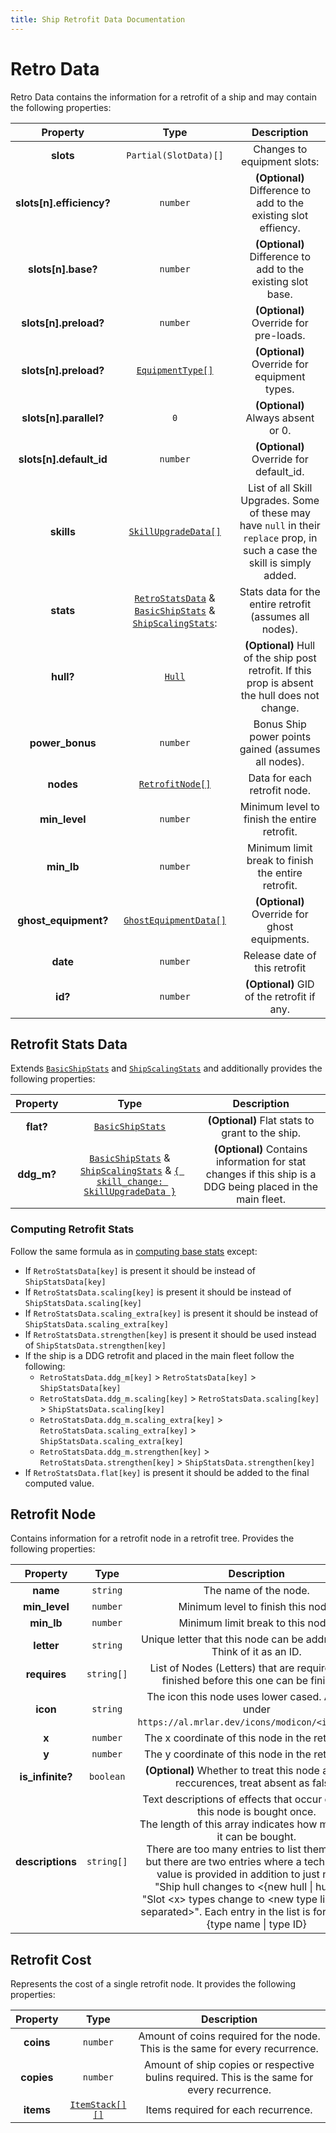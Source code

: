 ```yaml
---
title: Ship Retrofit Data Documentation
---
```


# Retro Data

Retro Data contains the information for a retrofit of a ship and may contain the following
properties:

|         Property         |                                                                       Type                                                                        |                                                         Description                                                          |
| :----------------------: | :-----------------------------------------------------------------------------------------------------------------------------------------------: | :--------------------------------------------------------------------------------------------------------------------------: |
|        **slots**         |                                                               `Partial(SlotData)[]`                                                               |                                                 Changes to equipment slots:                                                  |
| **slots[n].efficiency?** |                                                                     `number`                                                                      |                               **(Optional)** Difference to add to the existing slot effiency.                                |
|    **slots[n].base?**    |                                                                     `number`                                                                      |                                 **(Optional)** Difference to add to the existing slot base.                                  |
|  **slots[n].preload?**   |                                                                     `number`                                                                      |                                            **(Optional)** Override for pre-loads.                                            |
|  **slots[n].preload?**   |                                                 [`EquipmentType[]`](../common.md#equipment-type)                                                  |                                         **(Optional)** Override for equipment types.                                         |
|  **slots[n].parallel?**  |                                                                        `0`                                                                        |                                              **(Optional)** Always absent or 0.                                              |
| **slots[n].default_id**  |                                                                     `number`                                                                      |                                           **(Optional)** Override for default_id.                                            |
|        **skills**        |                                              [`SkillUpgradeData[]`](../common.md#skill-upgrade-data)                                              | List of all Skill Upgrades. Some of these may have `null` in their `replace` prop, in such a case the skill is simply added. |
|        **stats**         | [`RetroStatsData`](#retrofit-stats-data) & [`BasicShipStats`](./index.md#basic-ship-stats) & [`ShipScalingStats`](./index.md#scaling-ship-stats): |                                   Stats data for the entire retrofit (assumes all nodes).                                    |
|        **hull?**         |                                                            [`Hull`](../common.md#hull)                                                            |               **(Optional)** Hull of the ship post retrofit. If this prop is absent the hull does not change.                |
|     **power_bonus**      |                                                                     `number`                                                                      |                                     Bonus Ship power points gained (assumes all nodes).                                      |
|        **nodes**         |                                                        [`RetrofitNode[]`](#retrofit-node)                                                         |                                                 Data for each retrofit node.                                                 |
|      **min_level**       |                                                                     `number`                                                                      |                                         Minimum level to finish the entire retrofit.                                         |
|        **min_lb**        |                                                                     `number`                                                                      |                                      Minimum limit break to finish the entire retrofit.                                      |
|   **ghost_equipment?**   |                                                    [`GhostEquipmentData[]`](./ghost_equip.md)                                                     |                                        **(Optional)** Override for ghost equipments.                                         |
|         **date**         |                                                                     `number`                                                                      |                                                Release date of this retrofit                                                 |
|         **id?**          |                                                                     `number`                                                                      |                                          **(Optional)** GID of the retrofit if any.                                          |

## Retrofit Stats Data

Extends [`BasicShipStats`](./index.md#basic-ship-stats)
and [`ShipScalingStats`](./index.md#scaling-ship-stats) and additionally provides the following
properties:

|  Property  |                                                                                      Type                                                                                       |                                                Description                                                 |
| :--------: | :-----------------------------------------------------------------------------------------------------------------------------------------------------------------------------: | :--------------------------------------------------------------------------------------------------------: |
| **flat?**  |                                                                 [`BasicShipStats`](./index.md#basic-ship-stats)                                                                 |                              **(Optional)** Flat stats to grant to the ship.                               |
| **ddg_m?** | [`BasicShipStats`](./index.md#basic-ship-stats) & [`ShipScalingStats`](./index.md#scaling-ship-stats) & [`{ skill_change: SkillUpgradeData }`](../common.md#skill-upgrade-data) | **(Optional)** Contains information for stat changes if this ship is a DDG being placed in the main fleet. |


### Computing Retrofit Stats

Follow the same formula as in [computing base stats](./index.md#computing-base-stats) except:

- If `RetroStatsData[key]` is present it should be instead of `ShipStatsData[key]`
- If `RetroStatsData.scaling[key]` is present it should be instead of `ShipStatsData.scaling[key]`
- If `RetroStatsData.scaling_extra[key]` is present it should be instead of `ShipStatsData.scaling_extra[key]`
- If `RetroStatsData.strengthen[key]` is present it should be used instead of `ShipStatsData.strengthen[key]`
- If the ship is a DDG retrofit and placed in the main fleet follow the following:
    - `RetroStatsData.ddg_m[key]` &gt; `RetroStatsData[key]` &gt; `ShipStatsData[key]`
    - `RetroStatsData.ddg_m.scaling[key]` &gt; `RetroStatsData.scaling[key]`
      &gt; `ShipStatsData.scaling[key]`
    - `RetroStatsData.ddg_m.scaling_extra[key]` &gt; `RetroStatsData.scaling_extra[key]`
      &gt; `ShipStatsData.scaling_extra[key]`
    - `RetroStatsData.ddg_m.strengthen[key]` &gt; `RetroStatsData.strengthen[key]`
      &gt; `ShipStatsData.strengthen[key]`
- If `RetroStatsData.flat[key]` is present it should be added to the final computed value.

## Retrofit Node

Contains information for a retrofit node in a retrofit tree. Provides the following properties:

|     Property     |    Type    |                                                                                                                                                                                                                                              Description                                                                                                                                                                                                                                               |
| :--------------: | :--------: | :----------------------------------------------------------------------------------------------------------------------------------------------------------------------------------------------------------------------------------------------------------------------------------------------------------------------------------------------------------------------------------------------------------------------------------------------------------------------------------------------------: |
|     **name**     |  `string`  |                                                                                                                                                                                                                                         The name of the node.                                                                                                                                                                                                                                          |
|  **min_level**   |  `number`  |                                                                                                                                                                                                                                   Minimum level to finish this node.                                                                                                                                                                                                                                   |
|    **min_lb**    |  `number`  |                                                                                                                                                                                                                                   Minimum limit break to this node.                                                                                                                                                                                                                                    |
|    **letter**    |  `string`  |                                                                                                                                                                                                                Unique letter that this node can be addressed as. Think of it as an ID.                                                                                                                                                                                                                 |
|   **requires**   | `string[]` |                                                                                                                                                                                                       List of Nodes (Letters) that are required to be finished before this one can be finished.                                                                                                                                                                                                        |
|     **icon**     |  `string`  |                                                                                                                                                                                                 The icon this node uses lower cased. Available under `https://al.mrlar.dev/icons/modicon/<icon>.webp`.                                                                                                                                                                                                 |
|      **x**       |  `number`  |                                                                                                                                                                                                                           The x coordinate of this node in the retro graph.                                                                                                                                                                                                                            |
|      **y**       |  `number`  |                                                                                                                                                                                                                           The y coordinate of this node in the retro graph.                                                                                                                                                                                                                            |
| **is_infinite?** | `boolean`  |                                                                                                                                                                                                       **(Optional)** Whether to treat this node as infinite reccurences, treat absent as false.                                                                                                                                                                                                        |
| **descriptions** | `string[]` | Text descriptions of effects that occur each time this node is bought once.<br>The length of this array indicates how many times it can be bought.<br>There are too many entries to list them all here, but there are two entries where a technical (ID) value is provided in addition to just names:<br>"Ship hull changes to &lt;{new hull \| hull id}&gt;"<br>"Slot &lt;x&gt; types change to &lt;new type list comma separated&gt;". Each entry in the list is formatted as {type name \| type ID} |

## Retrofit Cost
Represents the cost of a single retrofit node. It provides the following properties:

|  Property  |                    Type                    |                                         Description                                         |
| :--------: | :----------------------------------------: | :-----------------------------------------------------------------------------------------: |
| **coins**  |                  `number`                  |        Amount of coins required for the node. This is the same for every recurrence.        |
| **copies** |                  `number`                  | Amount of ship copies or respective bulins required. This is the same for every recurrence. |
| **items**  | [`ItemStack[][]`](../common.md#item-stack) |                             Items required for each recurrence.                             |